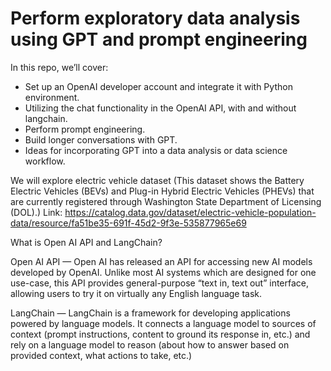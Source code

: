 # Perform exploratory data analysis using GPT and prompt engineering


In this repo, we’ll cover:


* Set up an OpenAI developer account and integrate it with Python environment.
* Utilizing the chat functionality in the OpenAI API, with and without langchain.
* Perform prompt engineering.
* Build longer conversations with GPT.
* Ideas for incorporating GPT into a data analysis or data science workflow.

We will explore electric vehicle dataset (This dataset shows the Battery Electric Vehicles (BEVs) and Plug-in Hybrid Electric Vehicles (PHEVs) that are currently registered through Washington State Department of Licensing (DOL).) Link: https://catalog.data.gov/dataset/electric-vehicle-population-data/resource/fa51be35-691f-45d2-9f3e-535877965e69

What is Open AI API and LangChain?

Open AI API — Open AI has released an API for accessing new AI models developed by OpenAI. Unlike most AI systems which are designed for one use-case, this API provides general-purpose “text in, text out” interface, allowing users to try it on virtually any English language task.

LangChain — LangChain is a framework for developing applications powered by language models. It connects a language model to sources of context (prompt instructions, content to ground its response in, etc.) and rely on a language model to reason (about how to answer based on provided context, what actions to take, etc.)
